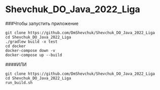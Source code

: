 # Shevchuk_DO_Java_2022_Liga

###Чтобы запустить приложение

```shell
git clone https://github.com/DmShevchuk/Shevchuk_DO_Java_2022_Liga
cd Shevchuk_DO_Java_2022_Liga
./gradlew build -x test
cd docker
docker-compose down -v
docker-compose up --build
```
####ИЛИ

```shell
git clone https://github.com/DmShevchuk/Shevchuk_DO_Java_2022_Liga
cd Shevchuk_DO_Java_2022_Liga
run_build.sh
```